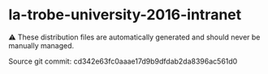 # la-trobe-university-2016-intranet

:warning: These distribution files are automatically generated and should never be manually managed.

Source git commit: cd342e63fc0aaae17d9b9dfdab2da8396ac561d0
